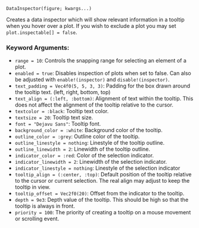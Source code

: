 ```
DataInspector(figure; kwargs...)
```

Creates a data inspector which will show relevant information in a tooltip  when you hover over a plot. If you wish to exclude a plot you may set  `plot.inspectable[] = false`. 

### Keyword Arguments:

  * `range = 10`: Controls the snapping range for selecting an element of a plot.
  * `enabled = true`: Disables inspection of plots when set to false. Can also be   adjusted with `enable!(inspector)` and `disable!(inspector)`.
  * `text_padding = Vec4f0(5, 5, 3, 3)`: Padding for the box drawn around the    tooltip text. (left, right, bottom, top)
  * `text_align = (:left, :bottom)`: Alignment of text within the tooltip. This    does not affect the alignment of the tooltip relative to the cursor.
  * `textcolor = :black`: Tooltip text color.
  * `textsize = 20`: Tooltip text size.
  * `font = "Dejavu Sans"`: Tooltip font.
  * `background_color = :white`: Background color of the tooltip.
  * `outline_color = :grey`: Outline color of the tooltip.
  * `outline_linestyle = nothing`: Linestyle of the tooltip outline.
  * `outline_linewidth = 2`: Linewidth of the tooltip outline.
  * `indicator_color = :red`: Color of the selection indicator.
  * `indicator_linewidth = 2`: Linewidth of the selection indicator.
  * `indicator_linestyle = nothing`: Linestyle of the selection indicator
  * `tooltip_align = (:center, :top)`: Default position of the tooltip relative to   the cursor or current selection. The real align may adjust to keep the    tooltip in view.
  * `tooltip_offset = Vec2f0(20)`: Offset from the indicator to the tooltip.
  * `depth = 9e3`: Depth value of the tooltip. This should be high so that the    tooltip is always in front.
  * `priority = 100`: The priority of creating a tooltip on a mouse movement or    scrolling event.
